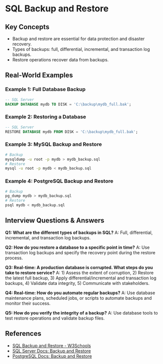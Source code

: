 # SQL Backup and Restore

## Key Concepts
- Backup and restore are essential for data protection and disaster recovery.
- Types of backups: full, differential, incremental, and transaction log backups.
- Restore operations recover data from backups.

## Real-World Examples

### Example 1: Full Database Backup
```sql
-- SQL Server
BACKUP DATABASE mydb TO DISK = 'C:\backup\mydb_full.bak';
```

### Example 2: Restoring a Database
```sql
-- SQL Server
RESTORE DATABASE mydb FROM DISK = 'C:\backup\mydb_full.bak';
```

### Example 3: MySQL Backup and Restore
```bash
# Backup
mysqldump -u root -p mydb > mydb_backup.sql
# Restore
mysql -u root -p mydb < mydb_backup.sql
```

### Example 4: PostgreSQL Backup and Restore
```bash
# Backup
pg_dump mydb > mydb_backup.sql
# Restore
psql mydb < mydb_backup.sql
```

## Interview Questions & Answers

**Q1: What are the different types of backups in SQL?**
A: Full, differential, incremental, and transaction log backups.

**Q2: How do you restore a database to a specific point in time?**
A: Use transaction log backups and specify the recovery point during the restore process.

**Q3: Real-time: A production database is corrupted. What steps do you take to restore service?**
A: 1) Assess the extent of corruption, 2) Restore the latest full backup, 3) Apply differential/incremental and transaction log backups, 4) Validate data integrity, 5) Communicate with stakeholders.

**Q4: Real-time: How do you automate regular backups?**
A: Use database maintenance plans, scheduled jobs, or scripts to automate backups and monitor their success.

**Q5: How do you verify the integrity of a backup?**
A: Use database tools to test restore operations and validate backup files.

## References
- [SQL Backup and Restore - W3Schools](https://www.w3schools.com/sql/sql_backup.asp)
- [SQL Server Docs: Backup and Restore](https://docs.microsoft.com/en-us/sql/relational-databases/backup-restore/)
- [PostgreSQL Docs: Backup and Restore](https://www.postgresql.org/docs/current/backup.html)
